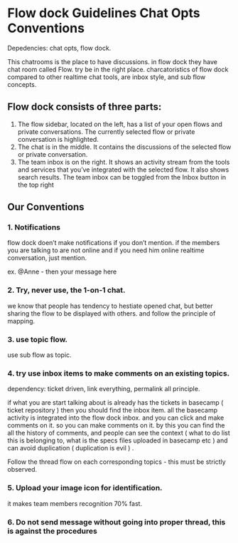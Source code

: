 # Flow dock Guidelines Chat Opts Conventions 
Depedencies: chat opts, flow dock. 

This chatrooms is the place to have discussions. in flow dock they have chat room called Flow. try be in the right place. 
charcatoristics of flow dock compared to other realtime chat tools, are inbox style, and sub flow concepts.

## Flow dock consists of three parts:
1. The flow sidebar, located on the left, has a list of your open flows and private conversations. The currently selected flow or private conversation is highlighted.
2. The chat is in the middle. It contains the discussions of the selected flow or private conversation.
3. The team inbox is on the right. It shows an activity stream from the tools and services that you’ve integrated with the selected flow. It also shows search results. The team inbox can be toggled from the Inbox button in the top right

## Our Conventions 
### 1. Notifications
flow dock doen’t make notifications if you don’t mention. if the members you are talking to are not online and if you need him online realtime conversation, just mention. 

ex. @Anne - then your message  here

### 2. Try, never use, the 1-on-1 chat.
we know that people has tendency to hestiate opened chat, but better sharing the flow to be displayed with others. and follow the principle of mapping. 

### 3. use topic flow. 
use sub flow as topic. 

### 4. try use inbox items to make comments on an existing topics. 
dependency: ticket driven, link everything, permalink all principle. 

if what you are start talking about is already has the tickets in basecamp ( ticket repository ) then you should find the inbox item. 
all the basecamp activity is integrated into the flow dock inbox. and you can click and make comments on it. so you can make comments on it. by this you can find the all the history of comments, and people can see the context ( what to do list this is belonging to, what is the specs files uploaded in basecamp etc ) and can avoid duplication ( duplication is evil ) .

Follow the thread flow on each corresponding topics - this must be strictly observed.

### 5. Upload your image icon for identification. 
it makes team members recognition 70% fast. 

### 6. Do not send message without going into proper thread, this is against the procedures

